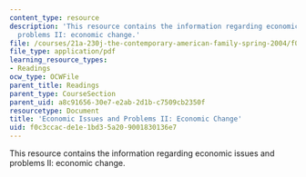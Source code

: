 ```yaml
---
content_type: resource
description: 'This resource contains the information regarding economic issues and
  problems II: economic change.'
file: /courses/21a-230j-the-contemporary-american-family-spring-2004/f0c3ccacde1e1bd35a209001830136e7_MIT21A_230JS04_21contz.pdf
file_type: application/pdf
learning_resource_types:
- Readings
ocw_type: OCWFile
parent_title: Readings
parent_type: CourseSection
parent_uid: a8c91656-30e7-e2ab-2d1b-c7509cb2350f
resourcetype: Document
title: 'Economic Issues and Problems II: Economic Change'
uid: f0c3ccac-de1e-1bd3-5a20-9001830136e7
---
```

This resource contains the information regarding economic issues and problems II: economic change.

